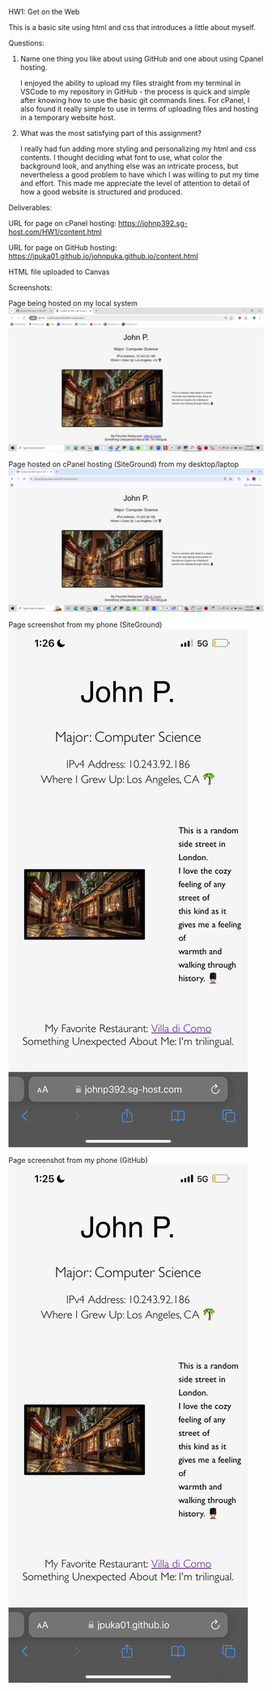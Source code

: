 HW1: Get on the Web 

This is a basic site using html and css that introduces a little about myself.


Questions:

1) Name one thing you like about using GitHub and one about using Cpanel 
   hosting.

   I enjoyed the ability to upload my files straight from my terminal in VSCode
   to my repository in GitHub - the process is quick and simple after knowing 
   how to use the basic git commands lines. For cPanel, I also found it really 
   simple to use in terms of uploading files and hosting in a temporary website 
   host.

2) What was the most satisfying part of this assignment?

   I really had fun adding more styling and personalizing my html and css 
   contents. I thought deciding what font to use, what color the background 
   look, and anything else was an intricate process, but nevertheless a good 
   problem to have which I was willing to put my time and effort. This made me 
   appreciate the level of attention to detail of how a good website is 
   structured and produced.


Deliverables:

URL for page on cPanel hosting: 
https://johnp392.sg-host.com/HW1/content.html

URL for page on GitHub hosting: 
https://jpuka01.github.io/johnpuka.github.io/content.html

HTML file uploaded to Canvas


Screenshots:

Page being hosted on my local system
![local_sys](assets/local_screenshot.png)

Page hosted on cPanel hosting (SiteGround) from my desktop/laptop
![cPanel](assets/siteground_screenshot.png)

Page screenshot from my phone (SiteGround)
![siteground_ios](assets/ios_cpanel.png)

Page screenshot from my phone (GitHub)
![github_ios](assets/ios_github.png)